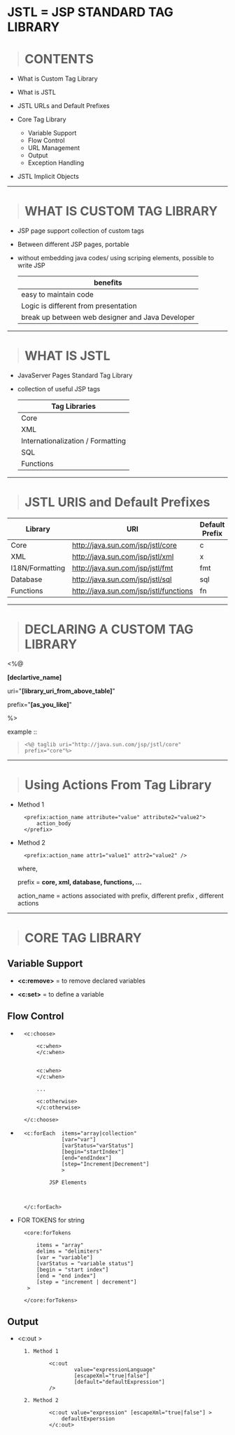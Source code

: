 # JSTL = JSP STANDARD TAG LIBRARY

> # CONTENTS 

- What is Custom Tag Library
- What is JSTL
- JSTL URLs and Default Prefixes 
- Core Tag Library 

    - Variable Support
    - Flow Control
    - URL Management 
    - Output
    - Exception Handling 

- JSTL Implicit Objects 

---

> # WHAT IS CUSTOM TAG LIBRARY 

- JSP page support collection of custom tags 
- Between different JSP pages, portable
- without embedding java codes/ using scriping elements, possible to write JSP

    | benefits
    |---
    | easy to maintain code 
    | Logic is different from presentation
    | break up between web designer and Java Developer

---

> # WHAT IS JSTL 

- JavaServer Pages Standard Tag Library
- collection of useful JSP tags 

    | Tag Libraries 
    | ---
    | Core
    | XML
    | Internationalization / Formatting
    | SQL
    | Functions 

--- 

> # JSTL URIS and Default Prefixes 

| Library           | URI                                       | Default Prefix 
| ---               | ---                                       | ---
| Core              | http://java.sun.com/jsp/jstl/core         | c
| XML               | http://java.sun.com/jsp/jstl/xml          | x
| I18N/Formatting   | http://java.sun.com/jsp/jstl/fmt          | fmt
| Database          | http://java.sun.com/jsp/jstl/sql          | sql
| Functions         | http://java.sun.com/jsp/jstl/functions    | fn

---


> # DECLARING A CUSTOM TAG LIBRARY 

<%@ 

**[declartive_name]** 

uri="**[library_uri_from_above_table]**" 

prefix="**[as_you_like]**" 

%>

example :: 

 > `<%@ taglib uri="http://java.sun.com/jsp/jstl/core" prefix="core"%>`
 
---

> # Using Actions From Tag Library 

- Method 1


        <prefix:action_name attribute="value" attribute2="value2">
            action_body
        </prefix>

- Method 2 


        <prefix:action_name attr1="value1" attr2="value2" />

    where, 

    prefix = **core, xml, database, functions, ...**

    action_name = actions associated with prefix, different prefix , different actions

--- 

> # CORE TAG LIBRARY 

## Variable Support 

- **<c:remove>** = to remove declared variables 

- **<c:set>** = to define a variable

## Flow Control 

-       <c:choose>

            <c:when>
            </c:when>


            <c:when>
            </c:when>

            ...   

            <c:otherwise> 
            </c:otherwise>

        </c:choose>


-       <c:forEach  items="array|collection"    
                    [var="var"] 
                    [varStatus="varStatus"] 
                    [begin="startIndex"] 
                    [end="endIndex"]
                    [step="Increment|Decrement"]
                    >

                JSP Elements



        </c:forEach>


- FOR TOKENS for string 

        <core:forTokens 
        
            items = "array"
            delims = "delimiters"
            [var = "variable"]
            [varStatus = "variable status"]
            [begin = "start index"]
            [end = "end index"]
            [step = "increment | decrement"]
         >

        </core:forTokens>


## Output

- <c:out >

        1. Method 1

                <c:out 
                        value="expressionLanguage" 
                        [escapeXml="true|false"]
                        [default="defaultExpression"]
                />

        2. Method 2

                <c:out value="expression" [escapeXml="true|false"] >
                    defaultExperssion
                </c:out>

